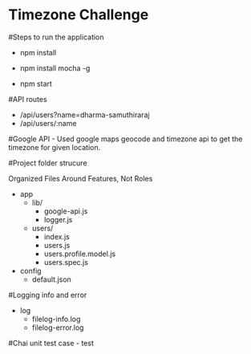 # Timezone Challenge

#Steps to run the application

- npm install

- npm install mocha -g

- npm start


#API routes

- /api/users?name=dharma-samuthiraraj
- /api/users/:name 

#Google API
	- Used google maps geocode and timezone api to get the timezone for given location.

#Project folder strucure

Organized Files Around Features, Not Roles

- app
	- lib/
		- google-api.js
		- logger.js
	- users/
		- index.js
		- users.js 
		- users.profile.model.js
		- users.spec.js
- config
	- default.json

#Logging info and error
- log
	- filelog-info.log
	- filelog-error.log

#Chai unit test case
	- test

